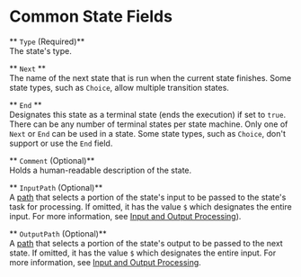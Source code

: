 # Common State Fields<a name="amazon-states-language-common-fields"></a>

** `Type` \(Required\)**  
The state's type\.

** `Next` **  
The name of the next state that is run when the current state finishes\. Some state types, such as `Choice`, allow multiple transition states\.

** `End` **  
Designates this state as a terminal state \(ends the execution\) if set to `true`\. There can be any number of terminal states per state machine\. Only one of `Next` or `End` can be used in a state\. Some state types, such as `Choice`, don't support or use the `End` field\.

** `Comment` \(Optional\)**  
Holds a human\-readable description of the state\.

** `InputPath` \(Optional\)**  
A [path](concepts-input-output-filtering.md) that selects a portion of the state's input to be passed to the state's task for processing\. If omitted, it has the value `$` which designates the entire input\. For more information, see [Input and Output Processing](concepts-input-output-filtering.md)\)\.

** `OutputPath` \(Optional\)**  
A [path](concepts-input-output-filtering.md) that selects a portion of the state's output to be passed to the next state\. If omitted, it has the value `$` which designates the entire input\. For more information, see [Input and Output Processing](concepts-input-output-filtering.md)\.